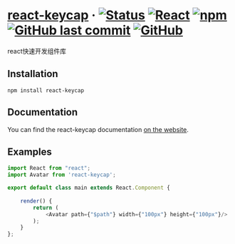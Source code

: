 # [react-keycap](https://github.com/ispong/react-keycap) &middot; [![Status](https://img.shields.io/badge/status-developing-ff69b4?style=flat-square)](https://github.com/ispong/react-keycap) [![React](https://img.shields.io/badge/react-16.13.x-blue?style=flat-square)](https://reactjs.org/) [![npm](https://img.shields.io/npm/v/react-keycap?style=flat-square)](https://www.npmjs.com/package/react-keycap) [![GitHub last commit](https://img.shields.io/github/last-commit/ispong/react-keycap?style=flat-square)](https://github.com/ispong/react-keycap) [![GitHub](https://img.shields.io/github/license/ispong/react-keycap?style=flat-square)](https://github.com/ispong/react-keycap/blob/master/LICENSE)


react快速开发组件库

## Installation

```shell script
npm install react-keycap
```

## Documentation

You can find the react-keycap documentation [on the website](https://github.com/ispong/react-keycap).  

## Examples

```typescript jsx
import React from "react";
import Avatar from 'react-keycap';

export default class main extends React.Component {
    
    render() {
        return (
            <Avatar path={"$path"} width={"100px"} height={"100px"}/>
        );
    }    
};
```

